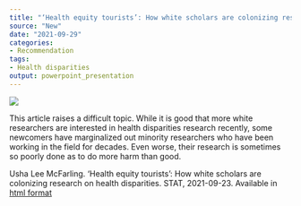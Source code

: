 ```yaml
---
title: "‘Health equity tourists’: How white scholars are colonizing research on health disparities"
source: "New"
date: "2021-09-29"
categories:
- Recommendation
tags:
- Health disparities
output: powerpoint_presentation
---
```


![](http://www.pmean.com/new-images/21/colonizing-research-01.png)

<div class="notes">

This article raises a difficult topic. While it is good that more white researchers are interested in health disparities research recently, some newcomers have marginalized out minority researchers who have been working in the field for decades. Even worse, their research is sometimes so poorly done as to do more harm than good.

Usha Lee McFarling. ‘Health equity tourists’: How white scholars are colonizing research on health disparities. STAT, 2021-09-23. Available in [html format][mcf1]

[mcf1]: https://www.statnews.com/2021/09/23/health-equity-tourists-white-scholars-colonizing-health-disparities-research/

</div>

